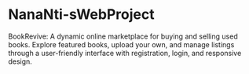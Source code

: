 # NanaNti-sWebProject
BookRevive: A dynamic online marketplace for buying and selling used books. Explore featured books, upload your own, and manage listings through a user-friendly interface with registration, login, and responsive design.
